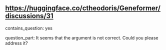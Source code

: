 ## https://huggingface.co/ctheodoris/Geneformer/discussions/31

contains_question: yes

question_part: It seems that the argument is not correct. Could you please address it?
